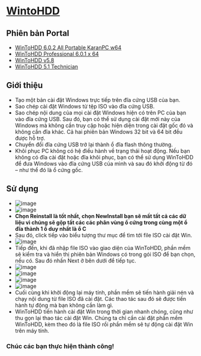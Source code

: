 # [WintoHDD](https://bsthanh-my.sharepoint.com/:f:/g/personal/0914678254_bsthanh_onmicrosoft_com/EijbbkIpIYFLqjZg2hFsA-gBiK4_Tv5eQgUBwz5DgnK6oA?e=ZDsHaB) #
## Phiên bản Portal ##
- [WinToHDD 6.0.2 All Portable KaranPC w64](https://bsthanh-my.sharepoint.com/:f:/g/personal/0914678254_bsthanh_onmicrosoft_com/ElqbBEt9vc9NlV48RVFHkHMBaEDYtcCNZIky3Q9F7tgK4A?e=DUtF73)
- [WinToHDD Professional 6.0.1 x 64](https://bsthanh-my.sharepoint.com/:f:/g/personal/0914678254_bsthanh_onmicrosoft_com/EkEsGk4yBUlLgako3FofJjkBn5H8LgR8-YWVKDjZf6YSsg?e=ljPiIM)
- [WinToHDD v5.8](https://bsthanh-my.sharepoint.com/:f:/g/personal/0914678254_bsthanh_onmicrosoft_com/Es_tYX3s0EZEnWRUZ2aSKWkB7gaWYFd8aCpWox9RV9rn8w?e=6RvmEA)
- [WinToHDD 5.1 Technician](https://bsthanh-my.sharepoint.com/:f:/g/personal/0914678254_bsthanh_onmicrosoft_com/EsQB8ZqU2I9InFj8crFLkNwBnLVGSNafBD6x6Q1pSXlajQ?e=hQck5t)
   
## Giới thiệu ##
- Tạo một bản cài đặt Windows trực tiếp trên đĩa cứng USB của bạn.
- Sao chép cài đặt Windows từ tệp ISO vào đĩa cứng USB.
- Sao chép nội dung của mọi cài đặt Windows hiện có trên PC của bạn vào đĩa cứng USB. Sau đó, bạn có thể sử dụng cài đặt mới này của Windows mà không cần truy cập hoặc hiện diện trong cài đặt gốc đó và không cần đĩa khác. Cả hai phiên bản Windows 32 bit và 64 bit đều được hỗ trợ.
- Chuyển đổi đĩa cứng USB trở lại thành ổ đĩa flash thông thường.
- Khôi phục PC không có hệ điều hành về trạng thái hoạt động. Nếu bạn không có đĩa cài đặt hoặc đĩa khôi phục, bạn có thể sử dụng WinToHDD để đưa Windows vào đĩa cứng USB của mình và sau đó khởi động từ đó – như thể đó là ổ cứng gốc.

## Sử dụng ##
- ![image](https://github.com/BsNgChiThanh/WintoHDD/assets/82578024/cf1a94d5-c986-4854-a981-3da6c2bff136)
- ![image](https://github.com/BsNgChiThanh/WintoHDD/assets/82578024/f34e183d-cb83-4b29-8a9c-dbe8e40d53c6)
- **Chọn Reinstall là tốt nhất, chọn NewInstall bạn sẽ mất tất cả các dữ liệu vì chúng sẽ gộp tất các các phân vùng ổ cứng trong cùng một ổ đĩa thành 1 ổ duy nhất là ổ C**
- Sau đó, click tiếp vào biểu tượng thư mục để tìm tới file ISO cài đặt Win.
- ![image](https://github.com/BsNgChiThanh/WintoHDD/assets/82578024/c4be9327-151d-40da-b1e7-472b6bbc2eda)
- Tiếp đến, khi đã nhập file ISO vào giao diện của WinToHDD, phần mềm sẽ kiểm tra và hiển thị phiên bản Windows có trong gói ISO để bạn chọn, nếu có. Sau đó nhấn Next ở bên dưới để tiếp tục.
- ![image](https://github.com/BsNgChiThanh/WintoHDD/assets/82578024/d1bf357f-b4ea-4755-8049-04e65cb60257)
- ![image](https://github.com/BsNgChiThanh/WintoHDD/assets/82578024/61f0b840-f390-4a93-b9e1-7ca47b3b818b)
- ![image](https://github.com/BsNgChiThanh/WintoHDD/assets/82578024/09402d17-21a7-419f-9806-50932cee20e9)
- ![image](https://github.com/BsNgChiThanh/WintoHDD/assets/82578024/4fcd71f7-4672-4743-8d1b-a060f4d9c5df)
- Cuối cùng khi khởi động lại máy tính, phần mềm sẽ tiến hành giải nén và chạy nội dung từ file ISO đã cài đặt. Các thao tác sau đó sẽ được tiến hành tự động mà bạn không cần làm gì.
- WinToHDD tiến hành cài đặt Win trong thời gian nhanh chóng, cũng như thu gọn lại thao tác cài đặt Win. Chúng ta chỉ cần cài đặt phần mềm WinToHDD, kèm theo đó là file ISO rồi phần mềm sẽ tự động cài đặt Win trên máy tính.

### Chúc các bạn thực hiện thành công!
